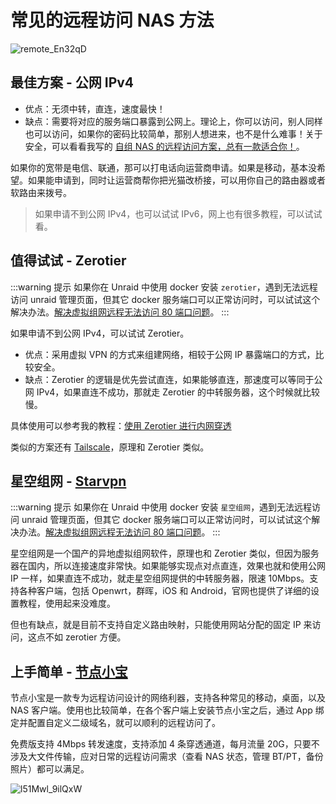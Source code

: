 # 常见的远程访问 NAS 方法

![remote_En32qD](https://img-1255332810.cos.ap-chengdu.myqcloud.com/remote_En32qD.jpg)

## 最佳方案 - 公网 IPv4

- 优点：无须中转，直连，速度最快！
- 缺点：需要将对应的服务端口暴露到公网上。理论上，你可以访问，别人同样也可以访问，如果你的密码比较简单，那别人想进来，也不是什么难事！关于安全，可以看看我写的 [自组 NAS 的远程访问方案，总有一款适合你！](https://slarker.me/remote-nas/)。

如果你的宽带是电信、联通，那可以打电话向运营商申请。如果是移动，基本没希望。如果能申请到，同时让运营商帮你把光猫改桥接，可以用你自己的路由器或者软路由来拨号。

> 如果申请不到公网 IPv4，也可以试试 IPv6，网上也有很多教程，可以试试看。

## 值得试试 - Zerotier

:::warning 提示
如果你在 Unraid 中使用 docker 安装 `zerotier`，遇到无法远程访问 unraid 管理页面，但其它 docker 服务端口可以正常访问时，可以试试这个解决办法。[解决虚拟组网远程无法访问 80 端口问题](/unraid/remote.md)。
:::

如果申请不到公网 IPv4，可以试试 Zerotier。

- 优点：采用虚拟 VPN 的方式来组建网络，相较于公网 IP 暴露端口的方式，比较安全。
- 缺点：Zerotier 的逻辑是优先尝试直连，如果能够直连，那速度可以等同于公网 IPv4，如果直连不成功，那就走 Zerotier 的中转服务器，这个时候就比较慢。

具体使用可以参考我的教程：[使用 Zerotier 进行内网穿透](https://slarker.me/zerotier)

类似的方案还有 [Tailscale](/fnos/tailscale.md)，原理和 Zerotier 类似。

## 星空组网 - [Starvpn](https://starvpn.cn/)

:::warning 提示
如果你在 Unraid 中使用 docker 安装 `星空组网`，遇到无法远程访问 unraid 管理页面，但其它 docker 服务端口可以正常访问时，可以试试这个解决办法。[解决虚拟组网远程无法访问 80 端口问题](/unraid/remote.md)。
:::

星空组网是一个国产的异地虚拟组网软件，原理也和 Zerotier 类似，但因为服务器在国内，所以连接速度非常快。如果能够实现点对点直连，效果也就和使用公网 IP 一样，如果直连不成功，就走星空组网提供的中转服务器，限速 10Mbps。支持各种客户端，包括 Openwrt，群晖，iOS 和 Android，官网也提供了详细的设置教程，使用起来没难度。

但也有缺点，就是目前不支持自定义路由映射，只能使用网站分配的固定 IP 来访问，这点不如 zerotier 方便。

## 上手简单 - [节点小宝](https://www.iepose.com/)

节点小宝是一款专为远程访问设计的网络利器，支持各种常见的移动，桌面，以及 NAS 客户端。使用也比较简单，在各个客户端上安装节点小宝之后，通过 App 绑定并配置自定义二级域名，就可以顺利的远程访问了。

免费版支持 4Mbps 转发速度，支持添加 4 条穿透通道，每月流量 20G，只要不涉及大文件传输，应对日常的远程访问需求（查看 NAS 状态，管理 BT/PT，备份照片）都可以满足。

![l51Mwl_9ilQxW](https://img-1255332810.cos.ap-chengdu.myqcloud.com/l51Mwl_9ilQxW.png)
